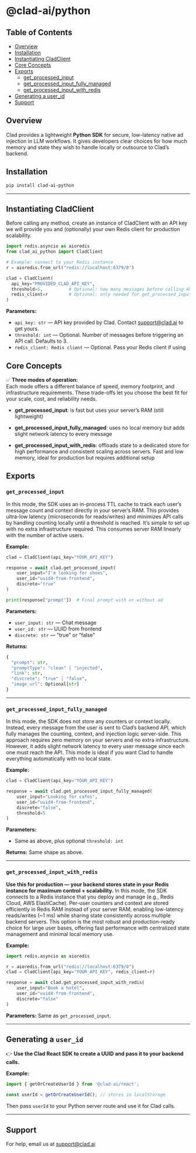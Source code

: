 # @clad-ai/python

## Table of Contents

- [Overview](#overview)
- [Installation](#installation)
- [Instantiating CladClient](#instantiating-cladclient)
- [Core Concepts](#core-concepts)
- [Exports](#exports)
  - [get_processed_input](#get_processed_input)
  - [get_processed_input_fully_managed](#get_processed_input_fully_managed)
  - [get_processed_input_with_redis](#get_processed_input_with_redis)
- [Generating a user_id](#generating-a-user_id)
- [Support](#support)

## Overview

Clad provides a lightweight **Python SDK** for secure, low-latency native ad injection in LLM workflows. It gives developers clear choices for how much memory and state they wish to handle locally or outsource to Clad’s backend.

## Installation

```bash
pip install clad-ai-python
```

---

## Instantiating CladClient
Before calling any method, create an instance of CladClient with an API key we will provide you and (optionally) your own Redis client for production scalability.

```python
import redis.asyncio as aioredis
from clad_ai_python import CladClient

# Example: connect to your Redis instance
r = aioredis.from_url("redis://localhost:6379/0")

clad = CladClient(
  api_key="PROVIDED_CLAD_API_KEY",
  threshold=5,          # Optional: how many messages before calling API (default: 3)
  redis_client=r        # Optional: only needed for get_processed_input_with_redis
)

```
**Parameters:**
- `api_key: str` — API key provided by Clad. Contact support@clad.ai to get yours.
- `threshold: int` — Optional. Number of messages before triggering an API call. Defaults to 3. 
- `redis_client: Redis client` — Optional. Pass your Redis client if using




## Core Concepts

✅ **Three modes of operation:** \
Each mode offers a different balance of speed, memory footprint, and infrastructure requirements. These trade-offs let you choose the best fit for your scale, cost, and reliability needs.

- **get_processed_input**: is fast but uses your server’s RAM (still lightweight) 

- **get_processed_input_fully_managed**: uses no local memory but adds slight network latency to every message
- **get_processed_input_with_redis**: offloads state to a dedicated store for high performance and consistent scaling across servers. Fast and low memory, ideal for production but requires additional setup



## Exports

### `get_processed_input`
In this mode, the SDK uses an in-process TTL cache to track each user’s message count and context directly in your server’s RAM. This provides ultra-low latency (microseconds for reads/writes) and minimizes API calls by handling counting locally until a threshold is reached. It’s simple to set up with no extra infrastructure required. This consumes server RAM linearly with the number of active users.

**Example:**

```python
clad = CladClient(api_key="YOUR_API_KEY")

response = await clad.get_processed_input(
    user_input="I'm looking for shoes",
    user_id="uuid4-from-frontend",
    discrete="true"
)

print(response["prompt"])  # Final prompt with or without ad
```

**Parameters:**
- `user_input: str` — Chat message
- `user_id: str` — UUID from frontend
- `discrete: str` — "true" or "false"

**Returns:**

```py
{
  "prompt": str,
  "promptType": "clean" | "injected",
  "link": str,
  "discrete": "true" | "false",
  "image_url": Optional[str]
}
```

---

### `get_processed_input_fully_managed` 
In this mode, the SDK does not store any counters or context locally. Instead, every message from the user is sent to Clad’s backend API, which fully manages the counting, context, and injection logic server-side. This approach requires zero memory on your servers and no extra infrastructure. However, it adds slight network latency to every user message since each one must reach the API. This mode is ideal if you want Clad to handle everything automatically with no local state.

**Example:**

```python
clad = CladClient(api_key="YOUR_API_KEY")

response = await clad.get_processed_input_fully_managed(
    user_input="Looking for cafes",
    user_id="uuid4-from-frontend",
    discrete="false",
    threshold=5
)
```

**Parameters:**
- Same as above, plus optional `threshold: int`

**Returns:**
Same shape as above.

---

### `get_processed_input_with_redis`

**Use this for production — your backend stores state in your Redis instance for maximum control + scalability.**
In this mode, the SDK connects to a Redis instance that you deploy and manage (e.g., Redis Cloud, AWS ElastiCache). Per-user counters and context are stored efficiently in Redis RAM instead of your server RAM, enabling low-latency reads/writes (~1 ms) while sharing state consistently across multiple backend servers. This option is the most robust and production-ready choice for large user bases, offering fast performance with centralized state management and minimal local memory use.

**Example:**

```python
import redis.asyncio as aioredis

r = aioredis.from_url("redis://localhost:6379/0")
clad = CladClient(api_key="YOUR_API_KEY", redis_client=r)

response = await clad.get_processed_input_with_redis(
    user_input="Book a hotel",
    user_id="uuid4-from-frontend",
    discrete="false"
)
```

**Parameters:**
Same as `get_processed_input`.

---

## Generating a `user_id`

👉 **Use the Clad React SDK to create a UUID and pass it to your backend calls.**

**Example:**

```ts
import { getOrCreateUserId } from '@clad-ai/react';

const userId = getOrCreateUserId(); // stores in localStorage
```

Then pass `userId` to your Python server route and use it for Clad calls.

---

## Support

For help, email us at [support@clad.ai](mailto:support@clad.ai)
